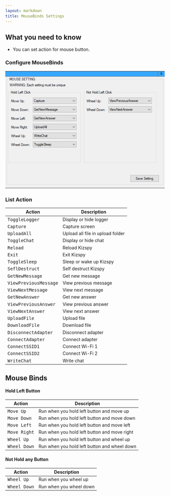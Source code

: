 ```yaml
---
layout: markdown
title: MouseBinds Settings
---
```

## What you need to know

* You can set action for mouse button.

### Configure MouseBinds
![](/img/Kizspy_Screenshot_9.png)

### List Action

| Action | Description |
| --- | --- |
| <kbd>ToggleLogger</kbd> | Display or hide logger |
| <kbd>Capture</kbd> | Capture screen |
| <kbd>UploadAll</kbd> | Upload all file in upload folder |
| <kbd>ToggleChat</kbd> | Display or hide chat |
| <kbd>Reload</kbd> | Reload Kizspy |
| <kbd>Exit</kbd> | Exit Kizspy |
| <kbd>ToggleSleep</kbd> | Sleep or wake up Kizspy |
| <kbd>SeflDestruct</kbd> | Self destruct Kizspy |
| <kbd>GetNewMessage</kbd> | Get new message |
| <kbd>ViewPreviousMessage</kbd> | View previous message |
| <kbd>ViewNextMessage</kbd> | View next message |
| <kbd>GetNewAnswer</kbd> | Get new answer |
| <kbd>ViewPreviousAnswer</kbd> | View previous answer |
| <kbd>ViewNextAnswer</kbd> | View next answer |
| <kbd>UploadFile</kbd> | Upload file |
| <kbd>DownloadFile</kbd> | Download file |
| <kbd>DisconnectAdapter</kbd> | Disconnect adapter |
| <kbd>ConnectAdapter</kbd> | Connect adapter |
| <kbd>ConnectSSID1</kbd> | Connect Wi-Fi 1 |
| <kbd>ConnectSSID2</kbd> | Connect Wi-Fi 2 |
| <kbd>WriteChat</kbd> | Write chat |

## Mouse Binds

#### Hold Left Button

| Action | Description |
| --- | --- |
| <kbd>Move Up</kbd> | Run when you hold left button and move up |
| <kbd>Move Down</kbd> | Run when you hold left button and move down |
| <kbd>Move Left</kbd> | Run when you hold left button and move left |
| <kbd>Move Right</kbd> | Run when you hold left button and move right |
| <kbd>Wheel Up</kbd> | Run when you hold left button and wheel up |
| <kbd>Wheel Down</kbd> | Run when you hold left button and wheel down |

#### Not Hold any Button

| Action | Description |
| --- | --- |
| <kbd>Wheel Up</kbd> | Run when you wheel up |
| <kbd>Wheel Down</kbd> | Run when you wheel down |
